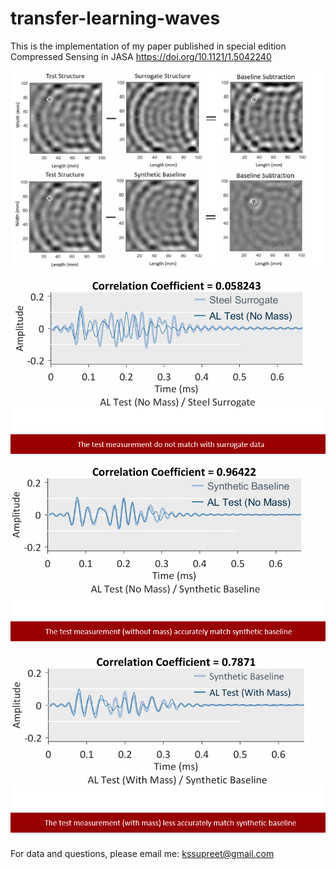 # transfer-learning-waves
This is the implementation of my paper published in special edition Compressed Sensing in JASA https://doi.org/10.1121/1.5042240

![This figure shows the gist of my work](exp1.png)
![The figure shows the dissimilarity between two signals](exp2.PNG)
![The figure shows the improvement after our method](exp3.PNG)
![The figure shows that if a structure has a damage, the similarity metric is lower](exp4.PNG)

For data and questions, please email me: kssupreet@gmail.com
